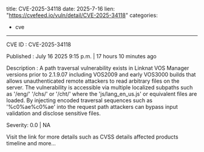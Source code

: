  
title: CVE-2025-34118
date: 2025-7-16
lien: "https://cvefeed.io/vuln/detail/CVE-2025-34118"
categories:
  - cve
---

CVE ID : CVE-2025-34118

Published :  July 16
2025
9:15 p.m. | 17 hours
10 minutes ago

Description : A path traversal vulnerability exists in Linknat VOS Manager versions prior to 2.1.9.07
including VOS2009 and early VOS3000 builds
that allows unauthenticated remote attackers to read arbitrary files on the server. The vulnerability is accessible via multiple localized subpaths such as '/eng/'
'/chs/'
or '/cht/'
where the 'js/lang_en_us.js' or equivalent files are loaded. By injecting encoded traversal sequences such as '%c0%ae%c0%ae' into the request path
attackers can bypass input validation and disclose sensitive files.

Severity: 0.0 | NA

Visit the link for more details
such as CVSS details
affected products
timeline
and more...
